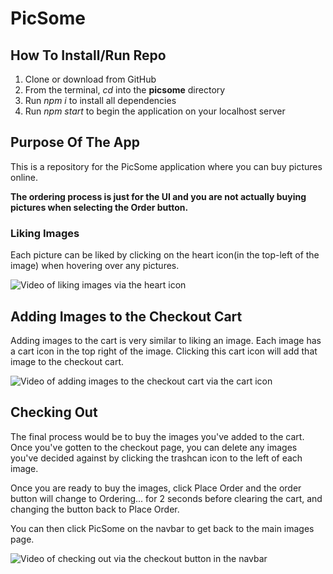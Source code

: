 # PicSome

## How To Install/Run Repo

1.  Clone or download from GitHub
2.  From the terminal, _cd_ into the **picsome** directory
3.  Run _npm i_ to install all dependencies
4.  Run _npm start_ to begin the application on your localhost server

## Purpose Of The App

This is a repository for the PicSome application where you can buy pictures online.

**The ordering process is just for the UI and you are not actually buying pictures when selecting the Order button.**

### Liking Images

Each picture can be liked by clicking on the heart icon(in the top-left of the image) when hovering over any pictures.

![Video of liking images via the heart icon](../picsome\gifs\ezgif.com-optimize.gif)

## Adding Images to the Checkout Cart

Adding images to the cart is very similar to liking an image. Each image has a cart icon in the top right of the image. Clicking this cart icon will add that image to the checkout cart.

![Video of adding images to the checkout cart via the cart icon](https://p35.f2.n0.cdn.getcloudapp.com/items/xQuW9rlX/Screen%20Recording%202020-04-19%20at%2003.57.05.26%20PM.gif?v=fe1d60730494fd00168a48523aea5447)

## Checking Out

The final process would be to buy the images you've added to the cart. Once you've gotten to the checkout page, you can delete any images you've decided against by clicking the trashcan icon to the left of each image.

Once you are ready to buy the images, click Place Order and the order button will change to Ordering... for 2 seconds before clearing the cart, and changing the button back to Place Order.

You can then click PicSome on the navbar to get back to the main images page.

![Video of checking out via the checkout button in the navbar](https://p35.f2.n0.cdn.getcloudapp.com/items/L1u7zmPX/Screen%20Recording%202020-04-19%20at%2004.00.03.83%20PM.gif?v=1fce9c085b06d5c2490921ce3b05b363)
